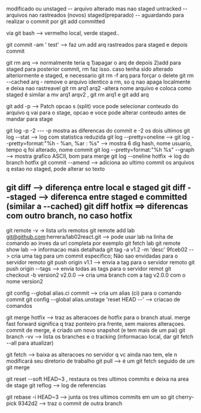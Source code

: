modificado ou unstaged -- arquivo alterado mas nao staged 
untracked -- arquivos nao rastreados (novos)
staged(preparado) -- aguardando para realizar o commit por git add
committed 

via git bash --> vermelho local, verde staged..

git commit -am ' test'  --> faz um add arq rastreados para staged e depois commit

git rm arq   --> normalmente teria q 1)apagar o arq de depois 2)add para staged para posterior commit, rm faz isso. 
    caso tenha sido alterado alteriormente e staged,  e necessario git rm -f arq  para forçar o delete
git rm --cached arq  - remove o arquivo identico a rm, so q nao apaga localmente e deixa nao rastreavel
git rm arq1 arq2  -altera nome arquivo e coloca como staged
     é similar a mv arq1 arqv2 , git rm arq1 e git add arq

 git add -p -->  Patch
                opcao s (split) voce pode selecionar conteudo do arquivo q vai para o stage,
                opcao e voce pode alterar conteudo antes de mandar para stage

 git log -p -2   --- -p  mostra as diferencas do commit e -2 os dois ultimos
 git log --stat  --> log com statistica reduzida
 git log --pretty=oneline  -->
 git log --pretty=format:"%h - %an, %ar : %s"  --> mostra 6 dig hash, nome usuario, tempo q foi alterado, nome commit
 git log --pretty=format:"%h %s" --graph  --> mostra grafico ASCII, bom para merge
 git log --oneline hotfix -> log do branch hotfix
git commit --amend --> adiciona ao ultimo commit os arquivos q estao no staged, pode alterar so texto 

git diff  --> diferença entre local e staged
git diff --staged --> diferenca entre staged e committed  (similar a --cached)
git diff hotfix  ==> diferencas com outro branch, no caso hotfix
------------------------------------------------------------------------------------
git remote -v -> lista urls remotos 
git remote add lab  git@github.com:herrera/lab02react.git --> pode usar lab na linha de comando ao inves da url completa
                                                       por exemplo git fetch lab
git remote show lab --> informacao mais detalhada
git tag -a v1.2 -m 'desc' 9fceb02 --> cria uma tag para um commit especifico; Não sao envidadas para o servidor remoto
git push origin v1.1 --> envia a tag para o servidor remoto
git push origin --tags --> envia todas as tags para o servidor remot
git checkout -b version2 v2.0.0 --> cria uma branch com a tag v2.0.0 com o nome version2

git config --global alias.ci commit --> cria um alias (ci) para o comando commit 
git config --global alias.unstage 'reset HEAD --'   --> criacao de comandos 

git merge hotfix --> traz as alteracoes de hotfix para o branch atual. merge fast forward significa 
                    q traz ponteiro pra frente, sem maiores alteraçoes. commit de merge, é criado um
                    novo snapshot (e tem mais de um pai)
git branch -vv  --> lista os branches e o tracking  (informacao local, dar git fetch --all para atualizar)

git fetch --> baixa as alteracoes no servidor q vc ainda nao tem, ele n modificará seu diretorio de trabalho
git pull  -->  é um git fetch seguido de um git merge

git reset --soft HEAD~3 , restaura os tres ultimos commits e deixa na area de stage
git reflog  --> log de referencias

git rebase -i HEAD~3 --> junta os tres ultimos commits em um so
git cherry-pick 9342d2 --> traz o commit de outra branch

